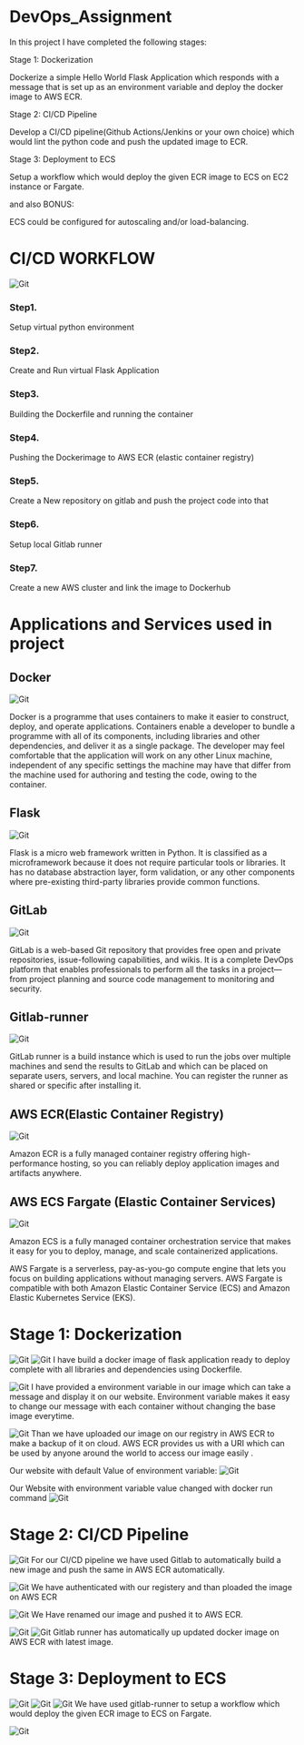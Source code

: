 # DevOps_Assignment
In this project I have completed the following stages:

Stage 1: Dockerization

Dockerize a simple Hello World Flask Application which responds with a message that is set up as an environment variable and deploy the docker image to AWS ECR.


Stage 2: CI/CD Pipeline

Develop a CI/CD pipeline(Github Actions/Jenkins or your own choice) which would lint the python code and push the updated image to ECR.


Stage 3: Deployment to ECS

Setup a workflow which would deploy the given ECR image to ECS on EC2 instance or Fargate.

and also
BONUS:

ECS could be configured for autoscaling and/or load-balancing.

# CI/CD WORKFLOW
![Git](https://github.com/Abhishek-569/DevOps_Assignment/blob/main/images/workflow.PNG)


### Step1.
Setup virtual python environment

### Step2.
Create and Run virtual Flask Application

### Step3.
Building the Dockerfile and running the container

### Step4.
Pushing the Dockerimage to AWS ECR (elastic container registry)

### Step5.
Create a New repository on gitlab and push the project code into that

### Step6.
Setup local Gitlab runner

### Step7.
Create a new AWS cluster and link the image to Dockerhub


# Applications and Services used in project

## Docker
![Git](https://d1.awsstatic.com/acs/characters/Logos/Docker-Logo_Horizontel_279x131.b8a5c41e56b77706656d61080f6a0217a3ba356d.png)

Docker is a programme that uses containers to make it easier to construct, deploy, and operate applications. Containers enable a developer to bundle a programme with all of its components, including libraries and other dependencies, and deliver it as a single package. The developer may feel comfortable that the application will work on any other Linux machine, independent of any specific settings the machine may have that differ from the machine used for authoring and testing the code, owing to the container.

## Flask
![Git](https://upload.wikimedia.org/wikipedia/commons/thumb/3/3c/Flask_logo.svg/1200px-Flask_logo.svg.png)

Flask is a micro web framework written in Python. It is classified as a microframework because it does not require particular tools or libraries. It has no database abstraction layer, form validation, or any other components where pre-existing third-party libraries provide common functions.

## GitLab
![Git](https://pbs.twimg.com/profile_images/694241544899923968/Yj5sO9P4_400x400.png)

GitLab is a web-based Git repository that provides free open and private repositories, issue-following capabilities, and wikis. It is a complete DevOps platform that enables professionals to perform all the tasks in a project—from project planning and source code management to monitoring and security.

## Gitlab-runner
![Git](https://gitlab.com/uploads/-/system/project/avatar/250833/runner_logo.png)

GitLab runner is a build instance which is used to run the jobs over multiple machines and send the results to GitLab and which can be placed on separate users, servers, and local machine. You can register the runner as shared or specific after installing it. 

## AWS ECR(Elastic Container Registry)
![Git](https://labs.tadigital.com/wp-content/uploads/2018/07/RCE.png)

Amazon ECR is a fully managed container registry offering high-performance hosting, so you can reliably deploy application images and artifacts anywhere.

## AWS ECS Fargate (Elastic Container Services)
![Git](https://digital.ai/sites/default/files/pictures/styles/maxwidth_300/public/pt_logos/amazon-ecs.png?itok=4kq9I_sN)

Amazon ECS is a fully managed container orchestration service that makes it easy for you to deploy, manage, and scale containerized applications.

AWS Fargate is a serverless, pay-as-you-go compute engine that lets you focus on building applications without managing servers. AWS Fargate is compatible with both Amazon Elastic Container Service (ECS) and Amazon Elastic Kubernetes Service (EKS).

# Stage 1: Dockerization

![Git](https://github.com/Abhishek-569/DevOps_Assignment/blob/main/images/dockerfile.PNG)
![Git](https://github.com/Abhishek-569/DevOps_Assignment/blob/main/images/step1.1.PNG)
I have  build a docker image of flask application ready to deploy complete with all libraries and dependencies using Dockerfile.  

![Git](https://github.com/Abhishek-569/DevOps_Assignment/blob/main/images/step1.4.PNG)
I have  provided a environment variable in our image which can take a message and display it on our website. Environment variable makes it easy to change our message with each container without changing the base image everytime.

![Git](https://github.com/Abhishek-569/DevOps_Assignment/blob/main/images/Capture.PNG)
Than we have uploaded our image on our registry in  AWS ECR to make a backup of it on cloud. AWS ECR provides us with a URI which can be used by anyone around the world to access our image easily .

Our website with default Value of environment variable:
![Git](https://github.com/Abhishek-569/DevOps_Assignment/blob/main/images/step1.3.PNG)

Our Website with environment variable value changed  with docker run command
![Git](https://github.com/Abhishek-569/DevOps_Assignment/blob/main/images/step1.5.PNG)

# Stage 2: CI/CD Pipeline

![Git](https://github.com/Abhishek-569/DevOps_Assignment/blob/main/images/step2.PNG)
For our CI/CD pipeline we have used Gitlab to automatically build a new image and push the same in AWS ECR automatically.

![Git](https://github.com/Abhishek-569/DevOps_Assignment/blob/main/images/step1.8.PNG)
We have authenticated with our registery and than ploaded the image on AWS ECR

![Git](https://github.com/Abhishek-569/DevOps_Assignment/blob/main/images/step1.9.PNG)
We Have renamed our image and pushed it to AWS ECR.

![Git](https://github.com/Abhishek-569/DevOps_Assignment/blob/main/images/1.PNG)
![Git](https://github.com/Abhishek-569/DevOps_Assignment/blob/main/images/step1.10.PNG)
Gitlab runner has automatically up updated docker image on AWS ECR with latest image.

# Stage 3: Deployment to ECS

![Git](https://github.com/Abhishek-569/DevOps_Assignment/blob/main/images/last.PNG)
![Git](https://github.com/Abhishek-569/DevOps_Assignment/blob/main/images/last2.PNG)
![Git](https://github.com/Abhishek-569/DevOps_Assignment/blob/main/images/last3.PNG)
We have used gitlab-runner to setup a workflow which would deploy the given ECR image to ECS on Fargate.





![Git]()

